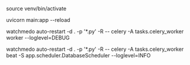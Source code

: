 source venv/bin/activate

uvicorn main:app --reload

watchmedo auto-restart -d . -p '*.py' -R -- celery -A tasks.celery_worker worker --loglevel=DEBUG

watchmedo auto-restart -d . -p '*.py' -R -- celery -A tasks.celery_worker beat -S app.scheduler.DatabaseScheduler --loglevel=INFO